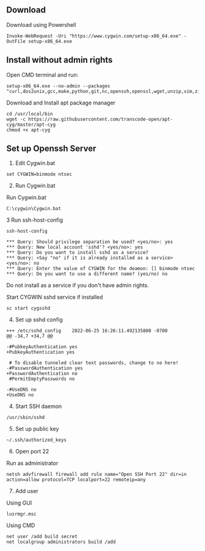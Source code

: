 ## Download

Download using Powershell
```
Invoke-WebRequest -Uri "https://www.cygwin.com/setup-x86_64.exe" -OutFile setup-x86_64.exe
```

## Install without admin rights

Open CMD terminal and run:
```
setup-x86_64.exe --no-admin --packages "curl,dos2unix,gcc,make,python,git,nc,openssh,openssl,wget,unzip,vim,zip,xz"
```

Download and Install apt package manager
```
cd /usr/local/bin
wget -c https://raw.githubusercontent.com/transcode-open/apt-cyg/master/apt-cyg
chmod +x apt-cyg
```

## Set up Openssh Server

1. Edit Cygwin.bat
```
set CYGWIN=binmode ntsec
```

2. Run Cygwin.bat

Run Cygwin.bat
```
C:\cygwin\Cygwin.bat
```

3 Run ssh-host-config

```
ssh-host-config

*** Query: Should privilege separation be used? <yes/no>: yes
*** Query: New local account 'sshd'? <yes/no>: yes
*** Query: Do you want to install sshd as a service?
*** Query: <Say "no" if it is already installed as a service> <yes/no>: no
*** Query: Enter the value of CYGWIN for the deamon: [] binmode ntsec
*** Query: Do you want to use a different name? (yes/no) no
```

Do not install as a service if you don't have admin rights.

Start CYGWIN sshd service if installed
```
sc start cygsshd
```

4. Set up sshd config
```
+++ /etc/sshd_config	2022-06-25 16:26:11.492135800 -0700
@@ -34,7 +34,7 @@

-#PubkeyAuthentication yes
+PubkeyAuthentication yes

 # To disable tunneled clear text passwords, change to no here!
-#PasswordAuthentication yes
+PasswordAuthentication no
 #PermitEmptyPasswords no

-#UseDNS no
+UseDNS no
```

4. Start SSH daemon

```
/usr/sbin/sshd
```

5. Set up public key

```
~/.ssh/authorized_keys
```

6. Open port 22

Run as administrator
```
netsh advfirewall firewall add rule name="Open SSH Port 22" dir=in action=allow protocol=TCP localport=22 remoteip=any

```

7. Add user

Using GUI
```
lusrmgr.msc
```

Using CMD
```
net user /add build secret
net localgroup administrators build /add
```
